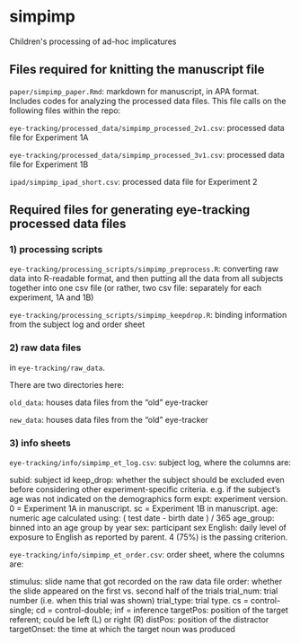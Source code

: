 # simpimp
Children's processing of ad-hoc implicatures

## Files required for knitting the manuscript file

`paper/simpimp_paper.Rmd`:
markdown for manuscript, in APA format. Includes codes for analyzing the processed data files. This file calls on the following files within the repo:

`eye-tracking/processed_data/simpimp_processed_2v1.csv`:
processed data file for Experiment 1A

`eye-tracking/processed_data/simpimp_processed_3v1.csv`:
processed data file for Experiment 1B

`ipad/simpimp_ipad_short.csv`:
processed data file for Experiment 2

## Required files for generating eye-tracking processed data files

### 1) processing scripts

`eye-tracking/processing_scripts/simpimp_preprocess.R`:
converting raw data into R-readable format, and then putting all the data from all subjects together into one csv file
(or rather, two csv file: separately for each experiment, 1A and 1B)

`eye-tracking/processing_scripts/simpimp_keepdrop.R`:
binding information from the subject log and order sheet 

### 2) raw data files 
in `eye-tracking/raw_data`. 

There are two directories here:

`old_data`: houses data files from the “old” eye-tracker

`new_data`: houses data files from the “old” eye-tracker

### 3) info sheets

`eye-tracking/info/simpimp_et_log.csv`:
subject log, where the columns are:

subid: subject id
keep_drop: whether the subject should be excluded even before considering other experiment-specific criteria. e.g. if the subject’s age was not indicated on the demographics form
expt: experiment version. 0 = Experiment 1A in manuscript. sc = Experiment 1B in manuscript. 
age: numeric age calculated using: ( test date - birth date ) / 365
age_group: binned into an age group by year
sex: participant sex
English: daily level of exposure to English as reported by parent. 4 (75%) is the passing criterion.


`eye-tracking/info/simpimp_et_order.csv`:
order sheet, where the columns are:

stimulus: slide name that got recorded on the raw data file
order: whether the slide appeared on the first vs. second half of the trials
trial_num: trial number (i.e. when this trial was shown)
trial_type: trial type. cs = control-single; cd = control-double; inf = inference
targetPos: position of the target referent; could be left (L) or right (R)
distPos: position of the distractor
targetOnset: the time at which the target noun was produced

